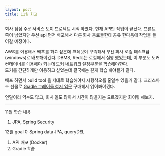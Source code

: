 ```yaml
---
layout: post
title: 11월 회고
---
```


회사 점심 주문 서비스 토이 프로젝트 시작 하였다. 현재 API만 작업이 끝났다.
프론트 쪽이 남았지만 우선 api 먼저 배포해서 다른 회사 동료들한테 공유 한다음에 작업을 들어갈 예정이다. 

AWS를 이용해서 배포를 하고 싶은데 크레딧이 부족해서 우선 회사 로컬 데스크탑(windows)로 배포해야겠다.
DBMS, Redis는 로컬에서 실행 했었는데, 이 부분도 도커 컨테이너를 이용해야 되는데 도커 네트워크 설정부분을 학습해야한다.   
도커를 간단하게만 이용하고 싶었는데 결국에는 깊게 학습 해야될거 같다.

배포 하면서 build tool 을 제대로 학습해야지 시행착오를 줄일수 있을거 같다. 
크리스마스 선물로 [Gradle 그레이들 철저 입문](http://www.yes24.com/Product/Goods/23449551) 구매해서 읽어봐야겠다.

연말이라 약속도 많고, 회사 일도 많아서 시간이 많을지는 모르겠지만 화이팅 해보자.

---

11월 학습 내용
1. JPA, Spring Security

12월 goal
0. Spring data JPA, queryDSL
1. API 배포 (Docker)
2. Gradle 학습